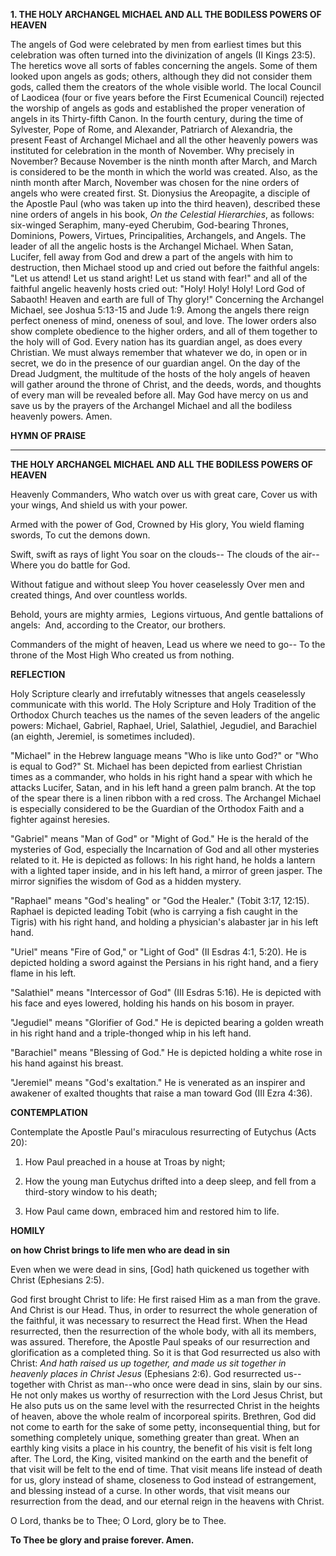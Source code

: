 
**1. THE HOLY ARCHANGEL MICHAEL AND ALL THE BODILESS POWERS OF HEAVEN**

The angels of God were celebrated by men from earliest times but this celebration was often turned into the divinization of angels (II Kings 23:5). The heretics wove all sorts of fables concerning the angels. Some of them looked upon angels as gods; others, although they did not consider them gods, called them the creators of the whole visible world. The local Council of Laodicea (four or five years before the First Ecumenical Council) rejected the worship of angels as gods and established the proper veneration of angels in its Thirty-fifth Canon. In the fourth century, during the time of Sylvester, Pope of Rome, and Alexander, Patriarch of Alexandria, the present Feast of Archangel Michael and all the other heavenly powers was instituted for celebration in the month of November. Why precisely in November? Because November is the ninth month after March, and March is considered to be the month in which the world was created. Also, as the ninth month after March, November was chosen for the nine orders of angels who were created first. St. Dionysius the Areopagite, a disciple of the Apostle Paul (who was taken up into the third heaven), described these nine orders of angels in his book, *On the Celestial Hierarchies*, as follows: six-winged Seraphim, many-eyed Cherubim, God-bearing Thrones, Dominions, Powers, Virtues, Principalities, Archangels, and Angels. The leader of all the angelic hosts is the Archangel Michael. When Satan, Lucifer, fell away from God and drew a part of the angels with him to destruction, then Michael stood up and cried out before the faithful angels: "Let us attend! Let us stand aright! Let us stand with fear!" and all of the faithful angelic heavenly hosts cried out: "Holy! Holy! Holy! Lord God of Sabaoth! Heaven and earth are full of Thy glory!" Concerning the Archangel Michael, see Joshua 5:13-15 and Jude 1:9. Among the angels there reign perfect oneness of mind, oneness of soul, and love. The lower orders also show complete obedience to the higher orders, and all of them together to the holy will of God. Every nation has its guardian angel, as does every Christian. We must always remember that whatever we do, in open or in secret, we do in the presence of our guardian angel. On the day of the Dread Judgment, the multitude of the hosts of the holy angels of heaven will gather around the throne of Christ, and the deeds, words, and thoughts of every man will be revealed before all. May God have mercy on us and save us by the prayers of the Archangel Michael and all the bodiless heavenly powers. Amen.



**HYMN OF PRAISE**
****

**THE HOLY ARCHANGEL MICHAEL AND ALL THE BODILESS POWERS OF HEAVEN**

Heavenly Commanders,
Who watch over us with great care,
Cover us with your wings,
And shield us with your power.

Armed with the power of God,
Crowned by His glory,
You wield flaming swords,
To cut the demons down.

Swift, swift as rays of light
You soar on the clouds--
The clouds of the air--
Where you do battle for God.

Without fatigue and without sleep
You hover ceaselessly
Over men and created things,
And over countless worlds.

Behold, yours are mighty armies, 
Legions virtuous,
And gentle battalions of angels: 
And, according to the Creator, our brothers.

Commanders of the might of heaven,
Lead us where we need to go--
To the throne of the Most High
Who created us from nothing.


**REFLECTION**

Holy Scripture clearly and irrefutably witnesses that angels ceaselessly communicate with this world. The Holy Scripture and Holy Tradition of the Orthodox Church teaches us the names of the seven leaders of the angelic powers: Michael, Gabriel, Raphael, Uriel, Salathiel, Jegudiel, and Barachiel (an eighth, Jeremiel, is sometimes included). 

"Michael" in the Hebrew language means "Who is like unto God?" or "Who is equal to God?" St. Michael has been depicted from earliest Christian times as a commander, who holds in his right hand a spear with which he attacks Lucifer, Satan, and in his left hand a green palm branch. At the top of the spear there is a linen ribbon with a red cross. The Archangel Michael is especially considered to be the Guardian of the Orthodox Faith and a fighter against heresies.

"Gabriel" means "Man of God" or "Might of God." He is the herald of the mysteries of God, especially the Incarnation of God and all other mysteries related to it. He is depicted as follows: In his right hand, he holds a lantern with a lighted taper inside, and in his left hand, a mirror of green jasper. The mirror signifies the wisdom of God as a hidden mystery.

"Raphael" means "God's healing" or "God the Healer." (Tobit 3:17, 12:15). Raphael is depicted leading Tobit (who is carrying a fish caught in the Tigris) with his right hand, and holding a physician's alabaster jar in his left hand.

"Uriel" means "Fire of God," or "Light of God" (II Esdras 4:1, 5:20). He is depicted holding a sword against the Persians in his right hand, and a fiery flame in his left.

"Salathiel" means "Intercessor of God" (III Esdras 5:16). He is depicted with his face and eyes lowered, holding his hands on his bosom in prayer.

"Jegudiel" means "Glorifier of God." He is depicted bearing a golden wreath in his right hand and a triple-thonged whip in his left hand.

"Barachiel" means "Blessing of God." He is depicted holding a white rose in his hand against his breast.

"Jeremiel" means "God's exaltation." He is venerated as an inspirer and awakener of exalted thoughts that raise a man toward God (III Ezra 4:36).



**CONTEMPLATION**

Contemplate the Apostle Paul's miraculous resurrecting of Eutychus (Acts 20):

1.  How Paul preached in a house at Troas by night;

1.  How the young man Eutychus drifted into a deep sleep, and fell from a third-story window to his death;

1.  How Paul came down, embraced him and restored him to life.



**HOMILY**

**on how Christ brings to life men who are dead in sin**

Even when we were dead in sins, [God] hath quickened us together with Christ (Ephesians 2:5).

God first brought Christ to life: He first raised Him as a man from the grave. And Christ is our Head. Thus, in order to resurrect the whole generation of the faithful, it was necessary to resurrect the Head first. When the Head resurrected, then the resurrection of the whole body, with all its members, was assured. Therefore, the Apostle Paul speaks of our resurrection and glorification as a completed thing. So it is that God resurrected us also with Christ: *And hath raised us up together, and made us sit together in heavenly places in Christ Jesus* (Ephesians 2:6). God resurrected us--together with Christ as man--who once were dead in sins, slain by our sins. He not only makes us worthy of resurrection with the Lord Jesus Christ, but He also puts us on the same level with the resurrected Christ in the heights of heaven, above the whole realm of incorporeal spirits. Brethren, God did not come to earth for the sake of some petty, inconsequential thing, but for something completely unique, something greater than great. When an earthly king visits a place in his country, the benefit of his visit is felt long after. The Lord, the King, visited mankind on the earth and the benefit of that visit will be felt to the end of time. That visit means life instead of death for us, glory instead of shame, closeness to God instead of estrangement, and blessing instead of a curse. In other words, that visit means our resurrection from the dead, and our eternal reign in the heavens with Christ.

O Lord, thanks be to Thee; O Lord, glory be to Thee.

**To Thee be glory and praise forever. Amen.**
